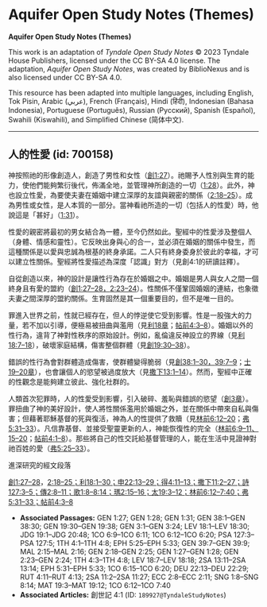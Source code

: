 # Aquifer Open Study Notes (Themes)

**Aquifer Open Study Notes (Themes)**

This work is an adaptation of *Tyndale Open Study Notes* © 2023 Tyndale House Publishers, licensed under the CC BY\-SA 4\.0 license. The adaptation, *Aquifer Open Study Notes*, was created by BiblioNexus and is also licensed under CC BY\-SA 4\.0\.

This resource has been adapted into multiple languages, including English, Tok Pisin, Arabic (عربي), French (Français), Hindi (हिंदी), Indonesian (Bahasa Indonesia), Portuguese (Português), Russian (Русский), Spanish (Español), Swahili (Kiswahili), and Simplified Chinese (简体中文).



--------------------------------

## 人的性愛 (id: 700158)

神按照祂的形像創造人，創造了男性和女性（[創1:27](https://ref.ly/Gen1:27)）。祂賜予人性別與生育的能力，使他們能夠繁衍後代，佈滿全地，並管理神所創造的一切（[1:28](https://ref.ly/Gen1:28)）。此外，神也設立性愛，為要使夫妻在婚姻中建立深厚的友誼與親密的關係（[2:18–25](https://ref.ly/Gen2:18-Gen2:25)）。成為男性或女性，是人本質的一部分。當神看祂所造的一切（包括人的性愛）時，他說這是「甚好」（[1:31](https://ref.ly/Gen1:31)）。

性愛的親密將最初的男女結合為一體，至今仍然如此。聖經中的性愛涉及整個人（身體、情感和靈性）。它反映出身與心的合一，並必須在婚姻的關係中發生，而這種關係是以愛與忠誠為根基的終身承諾。二人只有終身委身於彼此的幸福，才可以建立性關係。聖經將性愛描述為深度「認識」對方（見創4:1的研讀註釋）。

自從創造以來，神的設計是讓性行為存在於婚姻之中。婚姻是男人與女人之間一個終身且有愛的盟約（[創1:27–28，](https://ref.ly/Gen1:27-Gen1:28)[2:23–24](https://ref.ly/Gen2:23-Gen2:24)）。性關係不僅鞏固婚姻的連結，也象徵夫妻之間深厚的盟約關係。生育固然是其一個重要目的，但不是唯一目的。

罪進入世界之前，性就已經存在，但人的悖逆使它受到影響。性是一股強大的力量，若不加以引導，便極易被扭曲與濫用（見[利18章](https://ref.ly/Lev18:1-Lev18:30)；[帖前4:3–8](https://ref.ly/1Thess4:3-1Thess4:8)）。婚姻以外的性行為，違背了神對性秩序的原始設計。例如，亂倫違反神設立的界線（見[利18:7–18](https://ref.ly/Lev18:7-Lev18:18)），破壞家庭結構，傷害整個群體（見[創19:30–38](https://ref.ly/Gen19:30-Gen19:38)）。

錯誤的性行為會對群體造成傷害，使群體變得脆弱（見[創38:1–30，](https://ref.ly/Gen38:1-Gen38:30)[39:7–9](https://ref.ly/Gen39:7-Gen39:9)；[士19–20章](https://ref.ly/Judg19:1-Judg20:48)），也會讓個人的慾望被過度放大（見[撒下13:1–14](https://ref.ly/2Sam13:11-2Sam13:14)）。然而，聖經中正確的性觀念是能夠建立彼此、強化社群的。

人類首次犯罪時，人的性愛受到影響，引入破碎、羞恥與錯誤的慾望（[創3章](https://ref.ly/Gen3:1-Gen3:24)）。罪扭曲了神的美好設計，使人將性關係濫用於婚姻之外，並在關係中帶來自私與傷害；但藉著耶穌基督的死與復活，神為人的性提供了救贖（見[林前6:12–20](https://ref.ly/1Cor6:12-1Cor6:20)；[弗5:31–33](https://ref.ly/Eph5:31-Eph5:33)）。凡信靠基督、並接受聖靈更新的人，神能恢復性的完全（[林前6:9–11、](https://ref.ly/1Cor6:9-1Cor6:11)[15–20](https://ref.ly/1Cor6:15-1Cor6:20)；[帖前4:1–8](https://ref.ly/1Thess4:1-1Thess4:8)）。那些將自己的性交託給基督管理的人，能在生活中見證神對祂百姓的愛（[弗5:25–33](https://ref.ly/Eph5:25-Eph5:33)）。

進深研究的經文段落

[創1:27–28](https://ref.ly/Gen1:27-Gen1:28)，[2:18–25；](https://ref.ly/Gen2:18-Gen2:25)[利18:1–30；](https://ref.ly/Lev18:1-Lev18:30)[申22:13–29；](https://ref.ly/Deut22:13-Deut22:29)[得4:11–13；](https://ref.ly/Ruth4:11-Ruth4:13)[撒下11:2–27；](https://ref.ly/2Sam11:2-2Sam11:27)[詩127:3–5；](https://ref.ly/Ps127:3-Ps127:5)[傳2:8–11；](https://ref.ly/Eccl2:8-Eccl2:11)[歌1:8–8:14；](https://ref.ly/Song1:8-Song8:14)[瑪2:15–16；](https://ref.ly/Mal2:15-Mal2:16)[太19:3–12；](https://ref.ly/Matt19:3-Matt19:12)[林前6:12–7:40；](https://ref.ly/1Cor6:12-1Cor7:40)[弗5:31–33；](https://ref.ly/Eph5:31-Eph5:33)[帖前4:3–8](https://ref.ly/1Thess4:3-1Thess4:8)

* **Associated Passages:** GEN 1:27; GEN 1:28; GEN 1:31; GEN 38:1–GEN 38:30; GEN 19:30–GEN 19:38; GEN 3:1–GEN 3:24; LEV 18:1–LEV 18:30; JDG 19:1–JDG 20:48; 1CO 6:9–1CO 6:11; 1CO 6:12–1CO 6:20; PSA 127:3–PSA 127:5; 1TH 4:1–1TH 4:8; EPH 5:25–EPH 5:33; GEN 39:7–GEN 39:9; MAL 2:15–MAL 2:16; GEN 2:18–GEN 2:25; GEN 1:27–GEN 1:28; GEN 2:23–GEN 2:24; 1TH 4:3–1TH 4:8; LEV 18:7–LEV 18:18; 2SA 13:11–2SA 13:14; EPH 5:31–EPH 5:33; 1CO 6:15–1CO 6:20; DEU 22:13–DEU 22:29; RUT 4:11–RUT 4:13; 2SA 11:2–2SA 11:27; ECC 2:8–ECC 2:11; SNG 1:8–SNG 8:14; MAT 19:3–MAT 19:12; 1CO 6:12–1CO 7:40
* **Associated Articles:** 創世記 4:1 (ID: `189927@TyndaleStudyNotes`)

